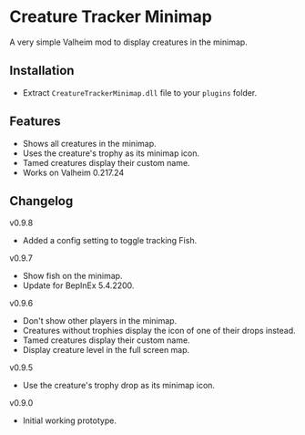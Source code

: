 # Creature Tracker Minimap

A very simple Valheim mod to display creatures in the minimap.

## Installation

- Extract `CreatureTrackerMinimap.dll` file to your `plugins` folder.

## Features

- Shows all creatures in the minimap.
- Uses the creature's trophy as its minimap icon.
- Tamed creatures display their custom name.
- Works on Valheim 0.217.24

## Changelog

v0.9.8
- Added a config setting to toggle tracking Fish.

v0.9.7
- Show fish on the minimap.
- Update for BepInEx 5.4.2200.

v0.9.6
- Don't show other players in the minimap.
- Creatures without trophies display the icon of one of their drops instead.
- Tamed creatures display their custom name.
- Display creature level in the full screen map.

v0.9.5
- Use the creature's trophy drop as its minimap icon.

v0.9.0
- Initial working prototype.
